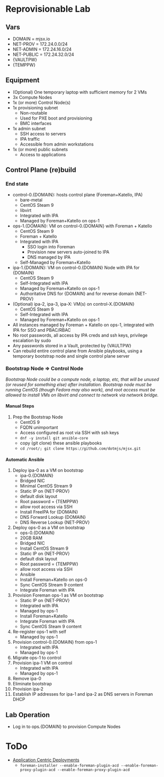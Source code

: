 # Reprovisionable Lab
## Vars
* DOMAIN = mjsx.io
* NET-PROV = 172.24.0.0/24
* NET-ADMIN = 172.24.16.0/24
* NET-PUBLIC = 172.24.32.0/24
* {VAULTPW}
* {TEMPPW}

## Equipment
* (Optional) One temporary laptop with sufficient memory for 2 VMs
* 3x Compute Nodes
* 1x (or more) Control Node(s)
* 1x provisioning subnet
	* Non-routable
	* Used for PXE boot and provisioning
	* BMC interfaces
* 1x admin subnet
	* SSH access to servers
	* IPA traffic
	* Accessible from admin workstations
* 1x (or more) public subnets
	* Access to applications

## Control Plane (re)build
### End state
* control-0.{DOMAIN}: hosts control plane (Foreman+Katello, IPA)
	* bare-metal
	* CentOS Steam 9
	* libvirt
	* Integrated with IPA
	* Managed by Foreman+Katello on ops-1
* ops-1.{DOMAIN}: VM on control-0.{DOMAIN} with Foreman + Katello
	* CentOS Steam 9
	* Foreman + Katello
	* Integrated with IPA
		* SSO login into Foreman
		* Provision new servers auto-joined to IPA
		* DNS managed by IPA
	* Self-Managed by Foreman+Katello
* ipa-1.{DOMAIN}: VM on control-0.{DOMAIN} Node with IPA for {DOMAIN}
	* CentOS Steam 9
	* Self-Integrated with IPA
	* Managed by Foreman+Katello on ops-1
	* Authoritative DNS for {DOMAIN} and for reverse domain {NET-PROV}
* (Optional) ipa-2, ipa-3, ipa-X: VM(s) on control-X.{DOMAIN}
	* CentOS Steam 9
	* Self-Integrated with IPA
	* Managed by Foreman+Katello on ops-1
* All instances managed by Foreman + Katello on ops-1, integrated with IPA for SSO and PBAC/RBAC
* No root passwords, all access by IPA creds and ssh keys, privilege escalation by sudo
* Any passwords stored in a Vault, protected by {VAULTPW}
* Can rebuild entire control plane from Ansible playbooks, using a temporary bootstrap node and single control plane server

### Bootstrap Node => Control Node ###
_Bootstrap Node could be a compute node, a laptop, etc, that will be unused (or reused for something else) after installation.  Bootstrap node must be running CentOS (though Fedora may also work), and root access must be allowed to install VMs on libvirt and connect to network via network bridge._

#### Manual Steps
1. Prep the Bootstrap Node
	* CentOS 9
 	* FQDN unimportant
  	* Access configured as root via SSH with ssh keys
	* `dnf -y install git ansible-core`
	* copy (git clone) these ansible playbooks
	* `cd /root/; git clone https://github.com/dotmjs/mjsx.git`

#### Automatic Ansible
1. Deploy ipa-0 as a VM on bootstrap
	* ipa-0.{DOMAIN}
	* Bridged NIC
	* Minimal CentOS Stream 9
	* Static IP on {NET-PROV}
	* default disk layout
	* Root password = {TEMPPW}
	* allow root access via SSH
	* Install FreeIPA for {DOMAIN}
	* DNS Forward Lookup {DOMAIN}
	* DNS Reverse Lookup {NET-PROV}
2. Deploy ops-0 as a VM on bootstrap
	* ops-0.{DOMAIN}
	* 20GB RAM
	* Bridged NIC
	* Install CentOS Stream 9
	* Static IP on {NET-PROV}
	* default disk layout
	* Root password = {TEMPPW}
	* allow root access via SSH
	* Ansible
	* Install Foreman+Katello on ops-0
	* Sync CentOS Stream 9 content
	* Integrate Foreman with IPA
4. Provision Foreman ops-1 as VM on bootstrap
	* Static IP on {NET-PROV}
	* Integrated with IPA
	* Managed by ops-1
	* Install Foreman+Katello
	* Integrate Foreman with IPA
	* Sync CentOS Steam 9 content
5. Re-register ops-1 with self
	* Managed by ops-1
6. Provision control-0.{DOMAIN} from ops-1
	* Integrated with IPA
	* Managed by ops-1
7. Migrate ops-1 to control
8. Provision ipa-1 VM on control
	* Integrated with IPA
	* Managed by ops-1
9. Remove ipa-0
10. Eliminate bootstrap
11. Provision ipa-2
12. Establish IP addresses for ipa-1 and ipa-2 as DNS servers in Foreman DHCP

## Lab Operation
* Log in to ops.{DOMAIN} to provision Compute Nodes

# ToDo
* [Application Centric Deployments](https://docs.theforeman.org/nightly/Deploying_Hosts_AppCentric/index-katello.html)
	* `foreman-installer --enable-foreman-plugin-acd --enable-foreman-proxy-plugin-acd --enable-foreman-proxy-plugin-acd`
